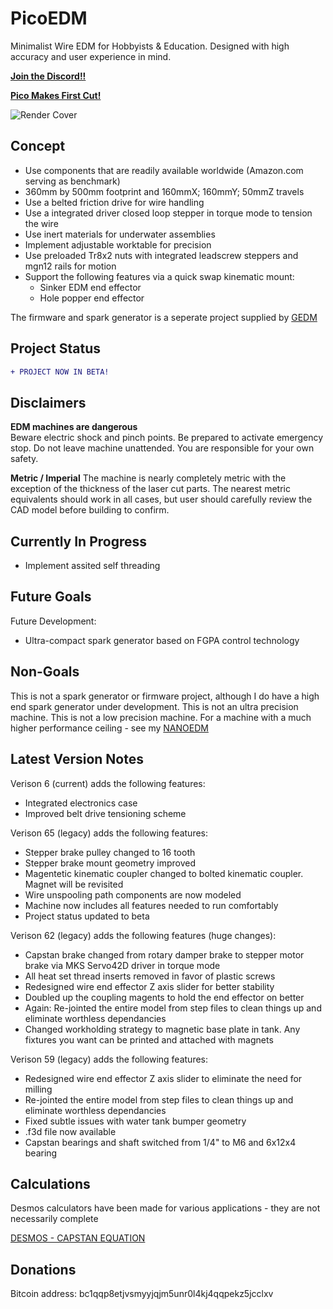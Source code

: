 # PicoEDM

Minimalist Wire EDM for Hobbyists & Education. Designed with high accuracy and user experience in mind.

[**Join the Discord!!**](https://discord.gg/fNJQsGFzm4)

[**Pico Makes First Cut!**](https://youtube.com/shorts/JkDtk-GV0A8)

![Render Cover]()

## Concept

* Use components that are readily available worldwide (Amazon.com serving as benchmark)
* 360mm by 500mm footprint and 160mmX; 160mmY; 50mmZ travels
* Use a belted friction drive for wire handling
* Use a integrated driver closed loop stepper in torque mode to tension the wire
* Use inert materials for underwater assemblies
* Implement adjustable worktable for precision
* Use preloaded Tr8x2 nuts with integrated leadscrew steppers and mgn12 rails for motion
* Support the following features via a quick swap kinematic mount:
  * Sinker EDM end effector
  * Hole popper end effector

The firmware and spark generator is a seperate project supplied by
[GEDM](https://github.com/G-EDM)

## Project Status
```diff
+ PROJECT NOW IN BETA!
```
## Disclaimers

**EDM machines are dangerous**  
Beware electric shock and pinch points. Be prepared to activate emergency stop. Do not leave machine unattended. You are responsible for your own safety.

**Metric / Imperial**
The machine is nearly completely metric with the exception of the thickness of the laser cut parts. The nearest metric equivalents should work in all cases, but user should carefully review the CAD model before building to confirm.

## Currently In Progress

* Implement assited self threading

## Future Goals
Future Development:
* Ultra-compact spark generator based on FGPA control technology

## Non-Goals
This is not a spark generator or firmware project, although I do have a high end spark generator under development. This is not an ultra precision machine. This is not a low precision machine. For a machine with a much higher performance ceiling - see my
[NANOEDM](https://github.com/alextreseder/nanoEDM)

## Latest Version Notes
Verison 6 (current) adds the following features: 
* Integrated electronics case
* Improved belt drive tensioning scheme

Verison 65 (legacy) adds the following features:
* Stepper brake pulley changed to 16 tooth
* Stepper brake mount geometry improved
* Magentetic kinematic coupler changed to bolted kinematic coupler. Magnet will be revisited
* Wire unspooling path components are  now modeled
* Machine now includes all features needed to run comfortably
* Project status updated to beta

Verison 62 (legacy) adds the following features (huge changes):
* Capstan brake changed from rotary damper brake to stepper motor brake via MKS Servo42D driver in torque mode
* All heat set thread inserts removed in favor of plastic screws 
* Redesigned wire end effector Z axis slider for better stability
* Doubled up the coupling magents to hold the end effector on better
* Again: Re-jointed the entire model from step files to clean things up and eliminate worthless dependancies
* Changed workholding strategy to magnetic base plate in tank. Any fixtures you want can be printed and attached with magnets

Verison 59 (legacy) adds the following features:
* Redesigned wire end effector Z axis slider to eliminate the need for milling
* Re-jointed the entire model from step files to clean things up and eliminate worthless dependancies
* Fixed subtle issues with water tank bumper geometry
* .f3d file now available
* Capstan bearings and shaft switched from 1/4" to M6 and 6x12x4 bearing


## Calculations
Desmos calculators have been made for various applications - they are not necessarily complete

[DESMOS - CAPSTAN EQUATION](https://www.desmos.com/calculator/trg4qsopa3)

## Donations
Bitcoin address: bc1qqp8etjvsmyyjqjm5unr0l4kj4qqpekz5jcclxv
